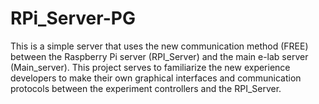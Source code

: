 # RPi_Server-PG
This is a simple server that uses the new communication method (FREE) between the Raspberry Pi server (RPI_Server) and the main e-lab server (Main_server). This project serves to familiarize the new experience developers to make their own graphical interfaces and communication protocols between the experiment controllers and the RPI_Server. 

